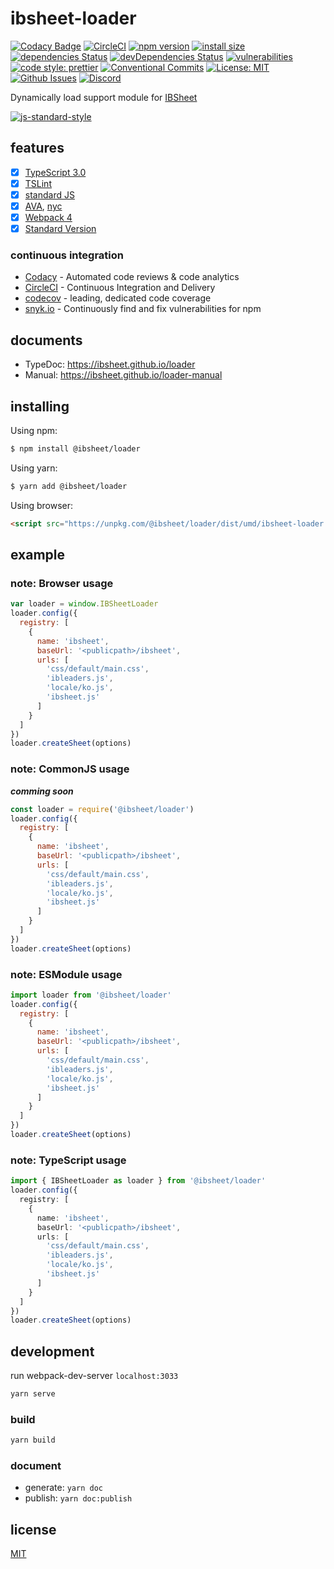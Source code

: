 # ibsheet-loader

[![Codacy Badge](https://api.codacy.com/project/badge/Grade/271223b5e7944ad4bc78cbed119924b5)](https://www.codacy.com/manual/ibsheet/loader?utm_source=github.com&amp;utm_medium=referral&amp;utm_content=ibsheet/loader&amp;utm_campaign=Badge_Grade)
[![CircleCI](https://circleci.com/gh/ibsheet/loader.svg?style=svg)](https://circleci.com/gh/ibsheet/loader)
[![npm version](https://badge.fury.io/js/%40ibsheet%2Floader.svg)](https://www.npmjs.com/package/@ibsheet/loader)
[![install size](https://packagephobia.now.sh/badge?p=@ibsheet/loader)](https://packagephobia.now.sh/result?p=@ibsheet/loader)
[![dependencies Status](https://david-dm.org/ibsheet/loader/status.svg)](https://david-dm.org/ibsheet/loader)
[![devDependencies Status](https://david-dm.org/ibsheet/loader/dev-status.svg)](https://david-dm.org/ibsheet/loader?type=dev)
[![vulnerabilities](https://snyk.io/test/github/ibsheet/loader/badge.svg)](https://snyk.io/test/github/ibsheet/loader)
[![code style: prettier](https://img.shields.io/badge/code_style-prettier-ff69b4.svg)](https://github.com/prettier/prettier)
[![Conventional Commits](https://img.shields.io/badge/Conventional%20Commits-1.0.0-yellow.svg)](https://conventionalcommits.org)
[![License: MIT](https://img.shields.io/badge/License-MIT-green.svg)](https://opensource.org/licenses/MIT)
[![Github Issues](https://img.shields.io/github/issues/ibsheet/loader)](https://github.com/ibsheet/loader/issues)
[![Discord](https://img.shields.io/discord/628734683823472650)](https://discord.gg/H2wyHXb)

Dynamically load support module for [IBSheet](https://www.ibsheet.com)

[![js-standard-style](https://cdn.rawgit.com/standard/standard/master/badge.svg)](http://standardjs.com)

## features

* [x] [TypeScript 3.0](https://www.typescriptlang.org/docs/handbook/release-notes/typescript-3-0.html)
* [x] [TSLint](https://palantir.github.io/tslint/)
* [x] [standard JS](https://standardjs.com/)
* [x] [AVA](https://github.com/avajs/ava), [nyc](https://github.com/istanbuljs/nyc)
* [x] [Webpack 4](https://webpack.js.org/)
* [x] [Standard Version](https://github.com/conventional-changelog/standard-version)

### continuous integration

* [Codacy](https://www.codacy.com) - Automated code reviews & code analytics
* [CircleCI](https://circleci.com) - Continuous Integration and Delivery
* [codecov](https://codecov.io) - leading, dedicated code coverage
* [snyk.io](https://snyk.io) - Continuously find and fix vulnerabilities for npm

## documents

* TypeDoc: <https://ibsheet.github.io/loader>
* Manual: <https://ibsheet.github.io/loader-manual>

## installing

Using npm:
```sh
$ npm install @ibsheet/loader
```

Using yarn:
```sh
$ yarn add @ibsheet/loader
```

Using browser:
```html
<script src="https://unpkg.com/@ibsheet/loader/dist/umd/ibsheet-loader.min.js"></script>
```

## example

### note: Browser usage

```js
var loader = window.IBSheetLoader
loader.config({
  registry: [
    {
      name: 'ibsheet',
      baseUrl: '<publicpath>/ibsheet',
      urls: [
        'css/default/main.css',
        'ibleaders.js',
        'locale/ko.js',
        'ibsheet.js'
      ]
    }
  ]
})
loader.createSheet(options)
```

### note: CommonJS usage

***comming soon***

```js
const loader = require('@ibsheet/loader')
loader.config({
  registry: [
    {
      name: 'ibsheet',
      baseUrl: '<publicpath>/ibsheet',
      urls: [
        'css/default/main.css',
        'ibleaders.js',
        'locale/ko.js',
        'ibsheet.js'
      ]
    }
  ]
})
loader.createSheet(options)
```

### note: ESModule usage

```js
import loader from '@ibsheet/loader'
loader.config({
  registry: [
    {
      name: 'ibsheet',
      baseUrl: '<publicpath>/ibsheet',
      urls: [
        'css/default/main.css',
        'ibleaders.js',
        'locale/ko.js',
        'ibsheet.js'
      ]
    }
  ]
})
loader.createSheet(options)
```

### note: TypeScript usage

```ts
import { IBSheetLoader as loader } from '@ibsheet/loader'
loader.config({
  registry: [
    {
      name: 'ibsheet',
      baseUrl: '<publicpath>/ibsheet',
      urls: [
        'css/default/main.css',
        'ibleaders.js',
        'locale/ko.js',
        'ibsheet.js'
      ]
    }
  ]
})
loader.createSheet(options)
```

## development

run webpack-dev-server `localhost:3033` 

```sh
yarn serve
```

### build

```sh
yarn build
```

### document

* generate: `yarn doc`
* publish: `yarn doc:publish`

## license

[MIT](./LICENSE)
